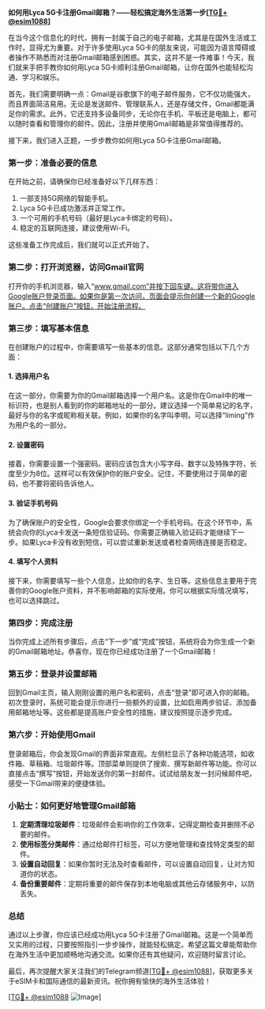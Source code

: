 **如何用Lyca 5G卡注册Gmail邮箱？——轻松搞定海外生活第一步[[TG💪+ @esim1088](https://t.me/s/esim1088)]**

在当今这个信息化的时代，拥有一封属于自己的电子邮箱，尤其是在国外生活或工作时，显得尤为重要。对于许多使用Lyca 5G卡的朋友来说，可能因为语言障碍或者操作不熟悉而对注册Gmail邮箱感到困惑。其实，这并不是一件难事！今天，我们就来手把手教你如何用Lyca 5G卡顺利注册Gmail邮箱，让你在国外也能轻松沟通、学习和娱乐。

首先，我们需要明确一点：Gmail是谷歌旗下的电子邮件服务，它不仅功能强大，而且界面简洁易用。无论是发送邮件、管理联系人，还是存储文件，Gmail都能满足你的需求。此外，它还支持多设备同步，无论你在手机、平板还是电脑上，都可以随时查看和管理你的邮件。因此，注册并使用Gmail邮箱是非常值得推荐的。

接下来，我们进入正题，一步步教你如何用Lyca 5G卡注册Gmail邮箱。

### **第一步：准备必要的信息**
在开始之前，请确保你已经准备好以下几样东西：
1. 一部支持5G网络的智能手机。
2. Lyca 5G卡已成功激活并正常工作。
3. 一个可用的手机号码（最好是Lyca卡绑定的号码）。
4. 稳定的互联网连接，建议使用Wi-Fi。

这些准备工作完成后，我们就可以正式开始了。

### **第二步：打开浏览器，访问Gmail官网**
打开你的手机浏览器，输入“www.gmail.com”并按下回车键。这将带你进入Google账户登录页面。如果你是第一次访问，页面会提示你创建一个新的Google账户。点击“创建账户”按钮，开始注册流程。

### **第三步：填写基本信息**
在创建账户的过程中，你需要填写一些基本的信息。这部分通常包括以下几个方面：

#### 1. **选择用户名**
在这一部分，你需要为你的Gmail邮箱选择一个用户名。这是你在Gmail中的唯一标识符，也是别人看到的你的邮箱地址的一部分。建议选择一个简单易记的名字，最好与你的名字或昵称相关联。例如，如果你的名字叫李明，可以选择“liming”作为用户名的一部分。

#### 2. **设置密码**
接着，你需要设置一个强密码。密码应该包含大小写字母、数字以及特殊字符，长度至少为8位。这样可以有效保护你的账户安全。记住，不要使用过于简单的密码，也不要将密码告诉他人。

#### 3. **验证手机号码**
为了确保账户的安全性，Google会要求你绑定一个手机号码。在这个环节中，系统会向你的Lyca卡发送一条短信验证码。你需要正确输入验证码才能继续下一步。如果Lyca卡没有收到短信，可以尝试重新发送或者检查网络连接是否稳定。

#### 4. **填写个人资料**
接下来，你需要填写一些个人信息，比如你的名字、生日等。这些信息主要用于完善你的Google账户资料，并不影响邮箱的实际使用。你可以根据实际情况填写，也可以选择跳过。

### **第四步：完成注册**
当你完成上述所有步骤后，点击“下一步”或“完成”按钮，系统将会为你生成一个新的Gmail邮箱地址。恭喜你，现在你已经成功注册了一个Gmail邮箱！

### **第五步：登录并设置邮箱**
回到Gmail主页，输入刚刚设置的用户名和密码，点击“登录”即可进入你的邮箱。初次登录时，系统可能会提示你进行一些额外的设置，比如启用两步验证、添加备用邮箱地址等。这些都是提高账户安全性的措施，建议按照提示逐步完成。

### **第六步：开始使用Gmail**
登录邮箱后，你会发现Gmail的界面非常直观。左侧栏显示了各种功能选项，如收件箱、草稿箱、垃圾邮件等。顶部菜单则提供了搜索、撰写新邮件等功能。你可以直接点击“撰写”按钮，开始发送你的第一封邮件。试试给朋友发一封问候邮件吧，感受一下Gmail带来的便捷体验。

### **小贴士：如何更好地管理Gmail邮箱**
1. **定期清理垃圾邮件**：垃圾邮件会影响你的工作效率，记得定期检查并删除不必要的邮件。
2. **使用标签分类邮件**：通过给邮件打标签，可以方便地管理和查找特定类型的邮件。
3. **设置自动回复**：如果你暂时无法及时查看邮件，可以设置自动回复，让对方知道你的状态。
4. **备份重要邮件**：定期将重要的邮件保存到本地电脑或其他云存储服务中，以防丢失。

### **总结**
通过以上步骤，你应该已经成功用Lyca 5G卡注册了Gmail邮箱。这是一个简单而又实用的过程，只要按照指引一步步操作，就能轻松搞定。希望这篇文章能帮助你在海外生活中更加顺畅地沟通交流。如果你还有其他疑问，欢迎随时留言讨论。

最后，再次提醒大家关注我们的Telegram频道[[TG💪+ @esim1088](https://t.me/s/esim1088)]，获取更多关于eSIM卡和国际通信的最新资讯。祝你拥有愉快的海外生活体验！

[[TG💪+ @esim1088](https://t.me/s/esim1088) ![Image](https://i.postimg.cc/4NQfJmqS/Snipaste-2025-05-13-00-14-12.png)]
